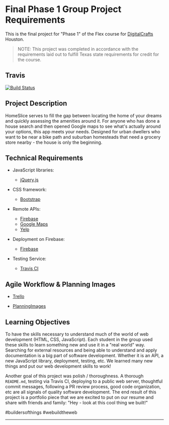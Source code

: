 # Final Phase 1 Group Project Requirements

This is the final project for "Phase 1" of the Flex course for [DigitalCrafts]
Houston.

> NOTE: This project was completed in accordance with the requirements laid out to     fulfill Texas state requirements for credit for the course.

[DigitalCrafts]:https://www.digitalcrafts.com/

## Travis

[![Build Status](https://travis-ci.org/sarahnash/home-slice.svg?branch=master)](https://travis-ci.org/sarahnash/home-slice)

## Project Description

HomeSlice serves to fill the gap between locating the home of your dreams and quickly assessing the amenities around it.  For anyone who has done a house search and then opened Google maps to see what's actually around your options, this app meets your needs. Designed for urban dwellers who want to be near a bike path and suburban homesteads that need a grocery store nearby - the house is only the beginning.

## Technical Requirements

<!-- Requirements of the project and how our project satisfies them -->

- JavaScript libraries:
  - [jQuery.js](https://jquery.com/)

- CSS framework:
  - [Bootstrap](http://getbootstrap.com/)

- Remote APIs:
  - [Firebase](https://firebase.google.com/)
  - [Google Maps](https://developers.google.com/maps/documentation/)
  - [Yelp](https://www.yelp.com/developers)

- Deployment on Firebase:
  - [Firebase](https://firebase.google.com/docs/hosting/)

- Testing Service:
  - [Travis CI](https://travis-ci.org/)

## Agile Workflow & Planning Images

- [Trello](https://trello.com/b/WXf2yM1q/home-slice-workflow)

- [PlanningImages](https://github.com/sarahnash/home-slice/wiki)


## Learning Objectives

To have the skills necessary to understand
much of the world of web development (HTML, CSS, JavaScript). Each student in the group 
used these skills to learn something new and use it in a "real world" way. 
Searching for external resources and being able to understand and apply documentation
is a big part of software development. Whether it is an API, a new JavaScript library,
deployment, testing, etc. We learned many new things and put our web development skills to
work!

Another goal of this project was polish / thoroughness. A thorough `README.md`,
testing via Travis CI, deploying to a public web server, thoughtful commit
messages, following a PR review process, good code organization, etc are all
signals of quality software development. The end result of this project is
a portfolio piece that we are excited to put on our resume and share with
friends and family: "Hey - look at this cool thing we built!"

#buildersofthings #webuildtheweb

--------------------------------------------------------------------------------
